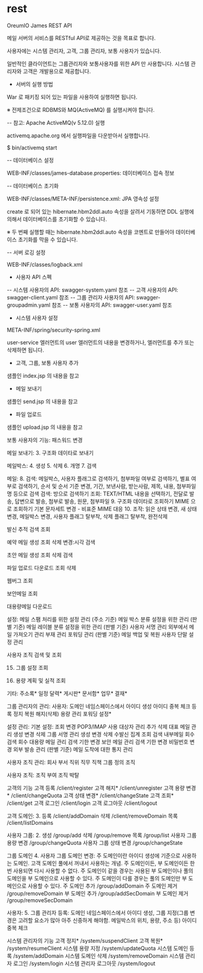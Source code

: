 # rest

OreumIO James REST API

메일 서버의 서비스를 RESTful API로 제공하는 것을 목표로 합니다.

사용자에는 시스템 관리자, 고객, 그룹 관리자, 보통 사용자가 있습니다.

일반적인 클라이언트는 그룹관리자와 보통사용자를 위한 API 만 사용합니다.
시스템 관리자와 고객은 개발용으로 제공합니다.

- 서버의 실행 방법

War 로 패키징 되어 있는 파일을 사용하여 실행하면 됩니다.

※ 전제조건으로 RDBMS와 MQ(ActiveMQ) 를 실행시켜야 합니다.

-- 참고: Apache ActiveMQ(v 5.12.0) 실행

activemq.apache.org 에서 실행파일을 다운받아서 실행합니다.

$ bin/activemq start

-- 데이터베이스 설정

WEB-INF/classes/james-database.properties: 데이터베이스 접속 정보

-- 데이터베이스 초기화

WEB-INF/classes/META-INF/persistence.xml: JPA 영속성 설정

create 로 되어 있는 hibernate.hbm2ddl.auto 속성을 살려서 기동하면 DDL 실행에 의해서 데이터베이스를 초기화할 수 있습니다.

※ 두 번째 실행할 때는 hibernate.hbm2ddl.auto 속성을 코멘트로 만들어야 데이터베이스 초기화를 막을 수 있습니다.

-- 서버 로깅 설정

WEB-INF/classes/logback.xml

- 사용자 API 스펙

-- 시스템 사용자의 API: swagger-system.yaml 참조
-- 고객 사용자의 API: swagger-client.yaml 참조
-- 그룹 관리자 사용자의 API: swagger-groupadmin.yaml 참조
-- 보통 사용자의 API: swagger-user.yaml 참조

- 시스템 사용자 설정

META-INF/spring/security-spring.xml

user-service 엘러먼트의 user 엘러먼트의 내용을 변경하거나, 엘러먼트를 추가 또는 삭제하면 됩니다.

- 고객, 그룹, 보통 사용자 추가

샘플인 index.jsp 의 내용을 참고

- 메일 보내기

샘플인 send.jsp 의 내용을 참고

- 파일 업로드

샘플인 upload.jsp 의 내용을 참고


보통 사용자의 기능:
 패스워드 변경

 메일 보내기:
  3. 구조화 데이타로 보내기

 메일박스:
  4. 생성
  5. 삭제
  6. 개명
  7. 검색

 메일:
  8. 검색: 메일박스, 사용자 플래그로 검색하기, 첨부파일 여부로 검색하기, 별표 여부로 검색하기, 순서 및 순서 기준 변경, 기간, 보낸사람, 받는사람, 제목, 내용, 첨부파일명 등으로 검색
  검색: 방으로 검색하기
  조회: TEXT/HTML 내용을 선택하기, 전달로 발송, 답변으로 발송, 첨부로 발송, 원문, 첨부파일
  9. 구조화 데이타로 조회하기
  MIME 으로 조회하기
  기본 문자세트 변경 - 비표준 MIME 대응
  10. 조작: 읽은 상태 변경, 새 상태 변경, 메일박스 변경, 사용자 플래그 탈부착, 삭제 플래그 탈부착, 완전삭제

 발신 추적
  검색
  조회

 예약 메일
  생성
  조회
  삭제
  변경:시각
  검색

 초안 메일
  생성
  조회
  삭제
  검색

 파일
  업로드
  다운로드
  조회
  삭제

 웹버그
  조회

 보안메일
  조회

 대용량메일
  다운로드

 설정:
  메일 스팸 처리를 위한 설정 관리 (주소 기준)
  메일 박스 분류 설정을 위한 관리 (판별 기준)
  메일 레이블 분류 설정을 위한 관리 (판별 기준)
  사용자 서명 관리
  외부에서 메일 가져오기 관리
  부재 관리
  포워딩 관리 (판별 기준)
  메일 백업 및 복원
  사용자 단말 설정 관리

 사용자 조직 검색 및 조회

 15. 그룹 설정 조회

 16. 용량 계획 및 실적 조회

 기타:
  주소록*
  일정 달력*
  게시판*
  문서함*
  업무*
  결재*

그룹 관리자의 관리:
 사용자: 도메인 네임스페이스에서 아이디 생성
  아이디 중복 체크
  등록
  정지
  복원
  해지(삭제)
  용량 관리
  포워딩 설정*

 설정 관리:
  기본 설정:
   조회
   변경
  POP3/IMAP 사용 대상자 관리
   추가
   삭제
  대표 메일 관리
   생성
   변경
   삭제
  그룹 서명 관리
   생성
   변경
   삭제
  수발신 집계 조회
   검색
  내부메일 회수
   검색
   회수
  대용량 메일 관리
   검색
   기한 변경
  보안 메일 관리
   검색
   기한 변경
   비밀번호 변경
  외부 발송 관리 (판별 기준)
  메일 도착에 대한 통지 관리

 사용자 조직 관리:
  회사
  부서
  직위
  직무
  직책
  그룹 정의 조직

 사용자 조직:
  조직 부여
  조직 박탈


고객의 기능
 고객 등록 /client/register
 고객 해지* /client/unregister
 고객 용량 변경* /client/changeQuota
 고객 상태 변경* /client/changeState
 고객 조회* /client/get
 고객 로그인 /client/login
 고객 로그아웃 /client/logout

 고객 도메인:
  3. 등록 /client/addDomain
  삭제 /client/removeDomain
  목록 /client/listDomains

 사용자 그룹:
  2. 생성 /group/add
  삭제 /group/remove
  목록 /group/list
  사용자 그룹 용량 변경 /group/changeQuota
  사용자 그룹 상태 변경 /group/changeState

 그룹 도메인
  4. 사용자 그룹 도메인 변경: 주 도메인이란 아이디 생성에 기준으로 사용하는 도메인. 고객 도메인 풀에서 꺼내서 사용하는 개념. 주 도메인이든, 부 도메인이든 한 번 사용되면 다시 사용할 수 없다.
               주 도메인이 같을 경우는 사용된 부 도메인이나 풀의 도메인을 부 도메인으로 사용할 수 있다.
               주 도메인이 다를 경우는 풀의 도메인만 부 도메인으로 사용할 수 있다.
  주 도메인 추가 /group/addDomain
  주 도메인 제거 /group/removeDomain
  부 도메인 추가 /group/addSecDomain
  부 도메인 제거 /group/removeSecDomain

 사용자:
  5. 그룹 관리자 등록: 도메인 네임스페이스에서 아이디 생성, 그룹 지정(그룹 변경은 고려할 요소가 많아 아주 신중하게 해야함. 메일박스의 위치, 용량, 주소 등)
   아이디 중복 체크

시스템 관리자의 기능
 고객 정지* /system/suspendClient
 고객 복원* /system/resumeClient
 시스템 용량 지정 /system/updateQuota
 시스템 도메인 등록 /system/addDomain
 시스템 도메인 삭제 /system/removeDomain
 시스템 관리자 로그인 /system/login
 시스템 관리자 로그아웃 /system/logout
